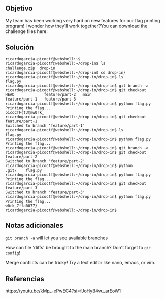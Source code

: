 
## Objetivo
My team has been working very hard on new features for our flag printing program! I wonder how they'll work together?You can download the challenge files here:

## Solución
```
ricardogarcia-picoctf@webshell:~$                                                                                                                               
ricardogarcia-picoctf@webshell:~/drop-in$ ls
challenge.zip  drop-in
ricardogarcia-picoctf@webshell:~/drop-in$ cd drop-in/     
ricardogarcia-picoctf@webshell:~/drop-in/drop-in$ ls
flag.py
ricardogarcia-picoctf@webshell:~/drop-in/drop-in$ git branch -a
ricardogarcia-picoctf@webshell:~/drop-in/drop-in$ git checkout 
HEAD             feature/part-2   main 
feature/part-1   feature/part-3   
ricardogarcia-picoctf@webshell:~/drop-in/drop-in$ python flag.py 
Printing the flag...
picoCTF{t3@mw0rk_
ricardogarcia-picoctf@webshell:~/drop-in/drop-in$ git checkout feature/part-1
Switched to branch 'feature/part-1'
ricardogarcia-picoctf@webshell:~/drop-in/drop-in$ ls
flag.py
ricardogarcia-picoctf@webshell:~/drop-in/drop-in$ python flag.py
Printing the flag...
ricardogarcia-picoctf@webshell:~/drop-in/drop-in$ git branch -a
ricardogarcia-picoctf@webshell:~/drop-in/drop-in$ git checkout feature/part-2
Switched to branch 'feature/part-2'
ricardogarcia-picoctf@webshell:~/drop-in/drop-in$ python 
.git/    flag.py  
ricardogarcia-picoctf@webshell:~/drop-in/drop-in$ python flag.py 
Printing the flag...
ricardogarcia-picoctf@webshell:~/drop-in/drop-in$ git checkout feature/part-3
Switched to branch 'feature/part-3'
ricardogarcia-picoctf@webshell:~/drop-in/drop-in$ python flag.py 
Printing the flag...
w0rk_7ffa0077}
ricardogarcia-picoctf@webshell:~/drop-in/drop-in$

```

## Notas adicionales
`git branch -a` will let you see available branches

How can file 'diffs' be brought to the main branch? Don't forget to `git config`!

Merge conflicts can be tricky! Try a text editor like nano, emacs, or vim.
## Referencias
https://youtu.be/kMp_-ePwEC4?si=fJoHyB4vu_arEoW1



